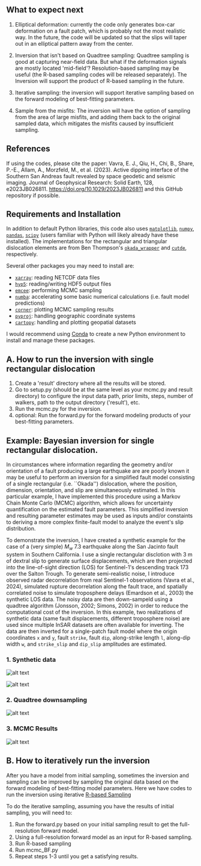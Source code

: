 ## What to expect next
1. Elliptical deformation: currently the code only generates box-car deformation on a fault patch, which is probably not the most realistic way. In the future, the code will be updated so that the slips will taper out in an elliptical pattern away from the center.
   
2. Inversion that isn't based on Quadtree sampling: Quadtree sampling is good at capturing near-field data. But what if the deformation signals are mostly located 'mid-field'? Resolution-based sampling may be useful (the R-based sampling codes will be released separately). The Inversion will support the product of R-based sampling in the future.

3. Iterative sampling: the inversion will support iterative sampling based on the forward modeling of best-fitting parameters.

4. Sample from the misfits: The inversion will have the option of sampling from the area of large misfits, and adding them back to the original sampled data, which mitigates the misfits caused by insufficient sampling.

## References
If using the codes, please cite the paper: Vavra, E. J., Qiu, H., Chi, B., Share, P.-E., Allam, A., Morzfeld, M., et al. (2023). Active dipping interface of the Southern San Andreas fault revealed by space geodetic and seismic imaging. Journal of Geophysical Research: Solid Earth, 128, e2023JB026811. https://doi.org/10.1029/2023JB026811 and this GitHub repository if possible.

## Requirements and Installation
In addition to default Python libraries, this code also uses [`matplotlib`](https://matplotlib.org/), [`numpy`](https://numpy.org/), [`pandas`](https://pandas.pydata.org/), [`scipy`](https://scipy.org/) (users familiar with Python will likely already have these installed). The implementations for the rectangular and triangular dislocation elements are from Ben Thompson's [`okada_wrapper`](https://github.com/tbenthompson/okada_wrapper) and [`cutde`](https://github.com/tbenthompson/cutde), respectively.

Several other packages you may need to install are:
- [`xarray`](https://docs.xarray.dev/en/stable/): reading NETCDF data files
- [`hyp5`](https://docs.h5py.org/en/stable/): reading/writing HDF5 output files
- [`emcee`](https://emcee.readthedocs.io/en/stable/): performing MCMC sampling
- [`numba`](https://numba.pydata.org/): accelerating some basic numerical calculations (i.e. fault model predictions)
- [`corner`](https://corner.readthedocs.io/en/latest/): plotting MCMC sampling results
- [`pyproj`](https://pypi.org/project/pyproj/): handling geographic coordinate systems
- [`cartopy`](https://scitools.org.uk/cartopy/docs/latest/gallery/index.html): handling and plotting geopatial datasets

I would recommend using [Conda](https://conda.io/projects/conda/en/latest/index.html) to create a new Python environment to install and manage these packages. 

## A. How to run the inversion with single rectangular dislocation

1. Create a 'result' directory where all the results will be stored.
2. Go to setup.py (should be at the same level as your mcmc.py and result directory) to configure the input data path, prior limits, steps, number of walkers, path to the output directory ('result'), etc.
3. Run the mcmc.py for the inversion.
4. optional: Run the forward.py for the forward modeling products of your best-fitting parameters. 


## Example: Bayesian inversion for single rectangular dislocation.
In circumstances where information regarding the geometry and/or orientation of a fault producing a large earthquake are are poorly known it may be useful to perform an inversion for a simplified fault model consisting of a single rectangular (i.e. ``Okada'') dislocation, where the position, dimension, orientation, and slip are simultaneously estimated. In this particular example, I have implemented this procedure using a Markov Chain Monte Carlo (MCMC) algorithm, which allows for uncertainty quantification on the estimated fault parameters. This simplified inversion and resulting parameter estimates may be used as inputs and/or constaints to deriving a more complex finite-fault model to analyze the event's slip distribution. 

To demonstrate the inversion, I have created a synthetic example for the case of a (very simple) $M_w$ 7.3 earthquake along the San Jacinto fault system in Southern California. I use a single rectangular disclotion with 3 m of dextral slip to generate surface displacements, which are then projected into the line-of-sight direction (LOS) for Sentinel-1's descending track 173 over the Salton Trough. To generate semi-realistic noise, I introduce observed radar decorrelation from real Sentinel-1 observations (Vavra et al., 2024), simulated rupture decorrelation along the fault trace, and spatially correlated noise to simulate troposphere delays (Emardson et al., 2003) the synthetic LOS data. The noisy data are then down-sampeld using a quadtree algorithm (Jonsson, 2002; Simons, 2002) in order to reduce the computational cost of the inversion. In this example, two realizations of synthetic data (same fault displacements, different troposphere noise) are used since multiple InSAR datasets are often available for inverting. The data are then inverted for a single-patch fault model where the origin coordinates `x` and `y`, fault `strike`, fault `dip`, along-strike length `l`, along-dip width `w`, and `strike_slip` and `dip_slip` amplitudes are estimated. 

### 1. Synthetic data
![alt text](https://github.com/evavra/pyffit/blob/main/examples/LOS_clean.png "Synthetic line-of-sight displacements")

![alt text](https://github.com/evavra/pyffit/blob/main/examples/LOS_noisy.png "Synthetic line-of-sight displacements with added noise")


### 2. Quadtree downsampling
![alt text](https://github.com/evavra/pyffit/blob/main/examples/quadtree_init_synthetic_data_1.png "Downsampled line-of-sight displacements")


### 3. MCMC Results
![alt text](https://github.com/evavra/pyffit/blob/main/examples/triangle.png "Triangle plot")

## B. How to iteratively run the inversion

After you have a model from initial sampling, sometimes the inversion and sampling can be improved by sampling the original data based on the forward modeling of best-fitting model parameters. Here we have codes to run the inversion using iterative [R-based Sampling](https://github.com/x3zou/RBSamping)

To do the iterative sampling, assuming you have the results of initial sampling, you will need to:

1. Run the forward.py based on your initial sampling result to get the full-resolution forward model.
2. Using a full-resolution forward model as an input for R-based sampling.
3. Run R-based sampling
4. Run mcmc_BF.py
5. Repeat steps 1-3 until you get a satisfying results.

